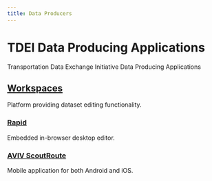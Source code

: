 ```yaml
---
title: Data Producers
---
```


# TDEI Data Producing Applications

Transportation Data Exchange Initiative Data Producing Applications

## [Workspaces]()

Platform providing dataset editing functionality.

### [Rapid]()

Embedded in-browser desktop editor.

### [AVIV ScoutRoute]()

Mobile application for both Android and iOS.
